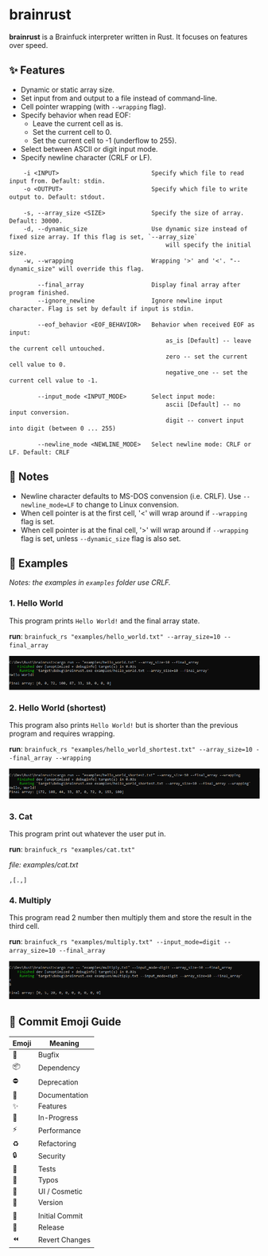 # brainrust

**brainrust** is a Brainfuck interpreter written in Rust. It focuses on features over speed.

## ✨ Features

- Dynamic or static array size.
- Set input from and output to a file instead of command-line.
- Cell pointer wrapping (with `--wrapping` flag).
- Specify behavior when read EOF:
    + Leave the current cell as is.
    + Set the current cell to 0.
    + Set the current cell to -1 (underflow to 255).
- Select between ASCII or digit input mode.
- Specify newline character (CRLF or LF).

```
    -i <INPUT>                          Specify which file to read input from. Default: stdin.
    -o <OUTPUT>                         Specify which file to write output to. Default: stdout.
    
    -s, --array_size <SIZE>             Specify the size of array. Default: 30000.
    -d, --dynamic_size                  Use dynamic size instead of fixed size array. If this flag is set, `--array_size`
                                            will specify the initial size.
    -w, --wrapping                      Wrapping '>' and '<'. "--dynamic_size" will override this flag.

        --final_array                   Display final array after program finished.
        --ignore_newline                Ignore newline input character. Flag is set by default if input is stdin.
        
        --eof_behavior <EOF_BEHAVIOR>   Behavior when received EOF as input:
                                            as_is [Default] -- leave the current cell untouched.
                                            zero -- set the current cell value to 0.
                                            negative_one -- set the current cell value to -1.

        --input_mode <INPUT_MODE>       Select input mode:
                                            ascii [Default] -- no input conversion.
                                            digit -- convert input into digit (between 0 ... 255)

        --newline_mode <NEWLINE_MODE>   Select newline mode: CRLF or LF. Default: CRLF
```

## 📝 Notes

- Newline character defaults to MS-DOS convension (i.e. CRLF). Use `--newline_mode=LF` to change to Linux convension.
- When cell pointer is at the first cell, '<' will wrap around if `--wrapping` flag is set.
- When cell pointer is at the final cell, '>' will wrap around if `--wrapping` flag is set, unless `--dynamic_size` flag is also set.

## 🔖 Examples

*Notes: the examples in `examples` folder use CRLF.*

### 1. Hello World

This program prints `Hello World!` and the final array state.

**run**: ```brainfuck_rs "examples/hello_world.txt" --array_size=10 --final_array```

![hello_world](examples/hello_world.png)

### 2. Hello World (shortest)

This program also prints `Hello World!` but is shorter than the previous program and requires wrapping.

**run**: ```brainfuck_rs "examples/hello_world_shortest.txt" --array_size=10 --final_array --wrapping```

![hello_world_shortest](examples/hello_world_shortest.png)

### 3. Cat 

This program print out whatever the user put in.

**run**: ```brainfuck_rs "examples/cat.txt"```

*file: examples/cat.txt*
```
,[.,]
```

### 4. Multiply

This program read 2 number then multiply them and store the result in the third cell.

**run**: ```brainfuck_rs "examples/multiply.txt" --input_mode=digit --array_size=10 --final_array```

![multiply](examples/multiply.png)

## 🔰 Commit Emoji Guide

| Emoji          | Meaning        |
| -------------- | -------------- |
| :bug:          | Bugfix         |
| :package:      | Dependency     |
| :no_entry:     | Deprecation    |
| :book:         | Documentation  |
| :sparkles:     | Features       |
| :construction: | In-Progress    |
| :zap:          | Performance    |
| :recycle:      | Refactoring    |
| :lock:         | Security       |
| :test_tube:    | Tests          |
| :pencil:       | Typos          |
| :lipstick:     | UI / Cosmetic  |
| :bookmark:     | Version        |
|                |                |
| :tada:         | Initial Commit |
| :rocket:       | Release        |
| :rewind:       | Revert Changes |
